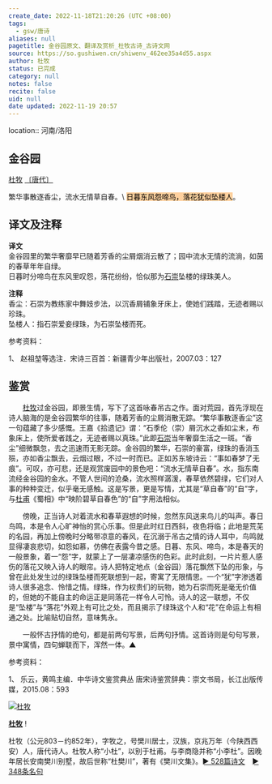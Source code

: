 ```yaml
---
create_date: 2022-11-18T21:20:26 (UTC +08:00)
tags:
  - gsw/唐诗
aliases: null
pagetitle: 金谷园原文、翻译及赏析_杜牧古诗_古诗文网
source: https://so.gushiwen.cn/shiwenv_462ee35a4d55.aspx
author: 杜牧
status: 已完成
category: null
notes: false
recite: false
uid: null
date updated: 2022-11-19 20:57
---
```


location:: 河南/洛阳

## 金谷园

[杜牧](https://so.gushiwen.cn/authorv_727e9dff8850.aspx) [〔唐代〕](https://so.gushiwen.cn/shiwens/default.aspx?cstr=%e5%94%90%e4%bb%a3)

繁华事散逐香尘，流水无情草自春。\ <mark style="background: #FFB86CA6;">日暮东风怨啼鸟，落花犹似坠楼人</mark>。

## 译文及注释

**译文**\
金谷园里的繁华奢靡早已随着芳香的尘屑烟消云散了；园中流水无情的流淌，如茵的春草年年自绿。\
日暮时分啼鸟在东风里叹怨，落花纷纷，恰似那为[石崇](https://so.gushiwen.cn/authorv_1f133a28f766.aspx)坠楼的绿珠美人。

**注释**\
香尘：石崇为教练家中舞妓步法，以沉香屑铺象牙床上，使她们践踏，无迹者赐以珍珠。\
坠楼人：指石崇爱妾绿珠，为石崇坠楼而死。

参考资料：

1、 赵祖堃等选注．宋诗三百首：新疆青少年出版社，2007.03：127

## 鉴赏

　　[杜牧](https://so.gushiwen.cn/authorv_727e9dff8850.aspx)过金谷园，即景生情，写下了这首咏春吊古之作。面对荒园，首先浮现在诗人脑海的是金谷园繁华的往事，随着芳香的尘屑消散无踪。“繁华事散逐香尘”这一句蕴藏了多少感慨。王嘉《拾遗记》谓：“石季伦（崇）屑沉水之香如尘末，布象床上，使所爱者践之，无迹者赐以真珠。”此即[石崇](https://so.gushiwen.cn/authorv_1f133a28f766.aspx)当年奢靡生活之一斑。“香尘”细微飘忽，去之迅速而无影无踪。金谷园的繁华，石崇的豪富，绿珠的香消玉殒，亦如香尘飘去，云烟过眼，不过一时而已。正如苏东坡诗云：“事如春梦了无痕”。可叹，亦可悲，还是观赏废园中的景色吧：“流水无情草自春”。水，指东南流经金谷园的金水。不管人世间的沧桑，流水照样潺湲，春草依然碧绿，它们对人事的种种变迁，似乎毫无感触。这是写景，更是写情，尤其是“草自春”的“自”字，与[杜甫](https://so.gushiwen.cn/authorv_515ea88d1858.aspx)《蜀相》中“映阶碧草自春色”的“自”字用法相似。

　　傍晚，正当诗人对着流水和春草遐想的时候，忽然东风送来鸟儿的叫声。春日鸟鸣，本是令人心旷神怡的赏心乐事。但是此时红日西斜，夜色将临；此地是荒芜的名园，再加上傍晚时分略带凉意的春风，在沉溺于吊古之情的诗人耳中，鸟鸣就显得凄哀悲切，如怨如慕，仿佛在表露今昔之感。日暮、东风、啼鸟，本是春天的一般景象，着一“怨”字，就蒙上了一层凄凉感伤的色彩。此时此刻，一片片惹人感伤的落花又映入诗人的眼帘。诗人把特定地点（金谷园）落花飘然下坠的形象，与曾在此处发生过的绿珠坠楼而死联想到一起，寄寓了无限情思。一个“犹”字渗透着诗人很多追念、怜惜之情。绿珠，作为权贵们的玩物，她为石崇而死是毫无价值的，但她的不能自主的命运正是同落花一样令人可怜。诗人的这一联想，不仅是“坠楼”与“落花”外观上有可比之处，而且揭示了绿珠这个人和“花”在命运上有相通之处。比喻贴切自然，意味隽永。

　　一般怀古抒情的绝句，都是前两句写景，后两句抒情。这首诗则是句句写景，景中寓情，四句蝉联而下，浑然一体。▲

参考资料：

1、 乐云，黄鸣主编．中华诗文鉴赏典丛 唐宋诗鉴赏辞典：崇文书局，长江出版传媒，2015.08：593

[![杜牧](https://song.gushiwen.cn/authorImg/dumu.jpg)](https://so.gushiwen.cn/authorv_727e9dff8850.aspx)

[**杜牧**](https://so.gushiwen.cn/authorv_727e9dff8850.aspx) !

杜牧（公元803－约852年），字牧之，号樊川居士，汉族，京兆万年（今陕西西安）人，唐代诗人。杜牧人称“小杜”，以别于杜甫。与李商隐并称“小李杜”。因晚年居长安南樊川别墅，故后世称“杜樊川”，著有《樊川文集》。[► 528篇诗文](https://so.gushiwen.cn/shiwens/default.aspx?astr=%e6%9d%9c%e7%89%a7)　[► 348条名句](https://so.gushiwen.cn/mingjus/default.aspx?astr=%e6%9d%9c%e7%89%a7)
